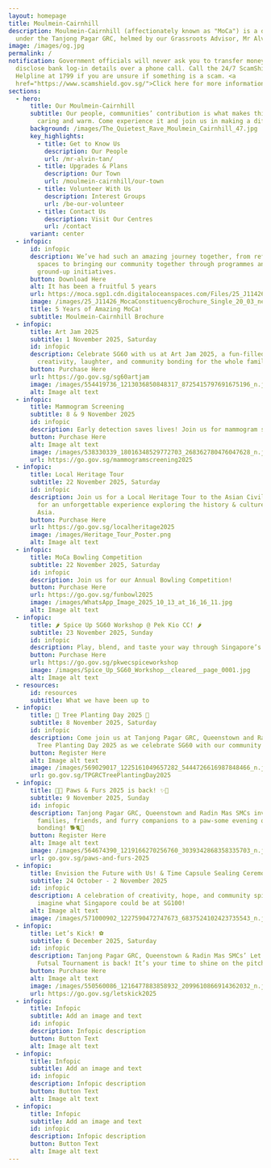 ```yaml
---
layout: homepage
title: Moulmein-Cairnhill
description: Moulmein-Cairnhill (affectionately known as "MoCa") is a division
  under the Tanjong Pagar GRC, helmed by our Grassroots Advisor, Mr Alvin Tan.
image: /images/og.jpg
permalink: /
notification: Government officials will never ask you to transfer money or
  disclose bank log-in details over a phone call. Call the 24/7 ScamShield
  Helpline at 1799 if you are unsure if something is a scam. <a
  href="https://www.scamshield.gov.sg/">Click here for more information</a>
sections:
  - hero:
      title: Our Moulmein-Cairnhill
      subtitle: Our people, communities’ contribution is what makes this town special,
        caring and warm. Come experience it and join us in making a difference.
      background: /images/The_Quietest_Rave_Moulmein_Cairnhill_47.jpg
      key_highlights:
        - title: Get to Know Us
          description: Our People
          url: /mr-alvin-tan/
        - title: Upgrades & Plans
          description: Our Town
          url: /moulmein-cairnhill/our-town
        - title: Volunteer With Us
          description: Interest Groups
          url: /be-our-volunteer
        - title: Contact Us
          description: Visit Our Centres
          url: /contact
      variant: center
  - infopic:
      id: infopic
      description: We’ve had such an amazing journey together, from refreshing our
        spaces to bringing our community together through programmes and
        ground-up initiatives.
      button: Download Here
      alt: It has been a fruitful 5 years
      url: https://moca.sgp1.cdn.digitaloceanspaces.com/Files/25_J11426_MocaConstituencyBrochure_Single_20_03.pdf
      image: /images/25_J11426_MocaConstituencyBrochure_Single_20_03_new.jpg
      title: 5 Years of Amazing MoCa!
      subtitle: Moulmein-Cairnhill Brochure
  - infopic:
      title: Art Jam 2025
      subtitle: 1 November 2025, Saturday
      id: infopic
      description: Celebrate SG60 with us at Art Jam 2025, a fun-filled afternoon of
        creativity, laughter, and community bonding for the whole family!
      button: Purchase Here
      url: https://go.gov.sg/sg60artjam
      image: /images/554419736_1213036850848317_8725415797691675196_n.jpg
      alt: Image alt text
  - infopic:
      title: Mammogram Screening
      subtitle: 8 & 9 November 2025
      id: infopic
      description: Early detection saves lives! Join us for mammogram screening
      button: Purchase Here
      alt: Image alt text
      image: /images/538330339_18016348529772703_268362780476047628_n.jpg
      url: https://go.gov.sg/mammogramscreening2025
  - infopic:
      title: Local Heritage Tour
      subtitle: 22 November 2025, Saturday
      id: infopic
      description: Join us for a Local Heritage Tour to the Asian Civilisations Museum
        for an unforgettable experience exploring the history & cultures of
        Asia.
      button: Purchase Here
      url: https://go.gov.sg/localheritage2025
      image: /images/Heritage_Tour_Poster.png
      alt: Image alt text
  - infopic:
      title: MoCa Bowling Competition
      subtitle: 22 November 2025, Saturday
      id: infopic
      description: Join us for our Annual Bowling Competition!
      button: Purchase Here
      url: https://go.gov.sg/funbowl2025
      image: /images/WhatsApp_Image_2025_10_13_at_16_16_11.jpg
      alt: Image alt text
  - infopic:
      title: 🌶️ Spice Up SG60 Workshop @ Pek Kio CC! 🌶️
      subtitle: 23 November 2025, Sunday
      id: infopic
      description: Play, blend, and taste your way through Singapore’s spice heritage!
      button: Purchase Here
      url: https://go.gov.sg/pkwecspiceworkshop
      image: /images/Spice_Up_SG60_Workshop__cleared__page_0001.jpg
      alt: Image alt text
  - resources:
      id: resources
      subtitle: What we have been up to
  - infopic:
      title: 🌳 Tree Planting Day 2025 🌳
      subtitle: 8 November 2025, Saturday
      id: infopic
      description: Come join us at Tanjong Pagar GRC, Queenstown and Radin Mas SMCs'
        Tree Planting Day 2025 as we celebrate SG60 with our community! 💚
      button: Register Here
      alt: Image alt text
      image: /images/569029017_1225161049657282_5444726616987848466_n.jpg
      url: go.gov.sg/TPGRCTreePlantingDay2025
  - infopic:
      title: 🐾✨ Paws & Furs 2025 is back! ✨🐾
      subtitle: 9 November 2025, Sunday
      id: infopic
      description: Tanjong Pagar GRC, Queenstown and Radin Mas SMCs invite all
        families, friends, and furry companions to a paw-some evening of fun and
        bonding! 🐕🐈🐇
      button: Register Here
      alt: Image alt text
      image: /images/564674390_1219166270256760_3039342868358335703_n.jpg
      url: go.gov.sg/paws-and-furs-2025
  - infopic:
      title: Envision the Future with Us! & Time Capsule Sealing Ceremony
      subtitle: 24 October - 2 November 2025
      id: infopic
      description: A celebration of creativity, hope, and community spirit as we
        imagine what Singapore could be at SG100!
      alt: Image alt text
      image: /images/571000902_1227590472747673_6837524102423735543_n.jpg
  - infopic:
      title: Let’s Kick! ⚽
      subtitle: 6 December 2025, Saturday
      id: infopic
      description: Tanjong Pagar GRC, Queenstown & Radin Mas SMCs’ Let’s Kick! ⚽
        Futsal Tournament is back! It’s your time to shine on the pitch! 🌟
      button: Purchase Here
      alt: Image alt text
      image: /images/550560086_1216477883858932_2099610866914362032_n.jpg
      url: https://go.gov.sg/letskick2025
  - infopic:
      title: Infopic
      subtitle: Add an image and text
      id: infopic
      description: Infopic description
      button: Button Text
      alt: Image alt text
  - infopic:
      title: Infopic
      subtitle: Add an image and text
      id: infopic
      description: Infopic description
      button: Button Text
      alt: Image alt text
  - infopic:
      title: Infopic
      subtitle: Add an image and text
      id: infopic
      description: Infopic description
      button: Button Text
      alt: Image alt text
---
```

